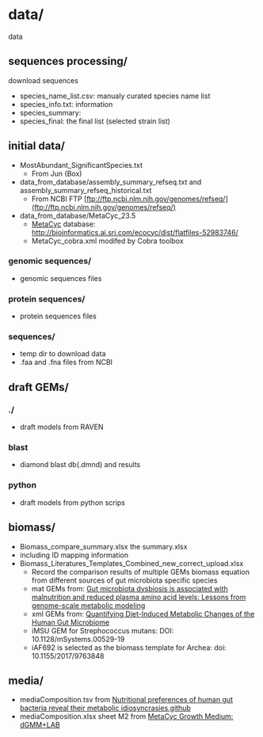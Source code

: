 # data/
data

## sequences processing/

download  sequences
- species_name_list.csv: manualy curated species name list
- species_info.txt: information
- species_summary:
- species_final: the final list (selected strain list)

## initial data/
- MostAbundant_SignificantSpecies.txt
  - From Jun (Box)
- data_from_database/assembly_summary_refseq.txt and assembly_summary_refseq_historical.txt
  - From NCBI FTP [ftp://ftp.ncbi.nlm.nih.gov/genomes/refseq/](ftp://ftp.ncbi.nlm.nih.gov/genomes/refseq/)
- data_from_database/MetaCyc_23.5
  - [MetaCyc](https://metacyc.org/) database: http://bioinformatics.ai.sri.com/ecocyc/dist/flatfiles-52983746/
  - MetaCyc_cobra.xml modifed by Cobra toolbox

### genomic sequences/
- genomic sequences files

### protein sequences/
- protein sequences files

### sequences/
- temp dir to download data
- .faa and .fna files from NCBI

## draft GEMs/

### ./
- draft models from RAVEN
### blast
- diamond blast db(.dmnd) and results

### python
- draft models from python scrips


## biomass/
- Biomass_compare_summary.xlsx the summary.xlsx
 - including ID mapping information
- Biomass_Literatures_Templates_Combined_new_correct_upload.xlsx
  -  Record the comparison results of multiple GEMs biomass equation from different sources of gut microbiota specific species
  - mat GEMs from: [Gut microbiota dysbiosis is associated with malnutrition and reduced plasma amino acid levels: Lessons from genome-scale metabolic modeling](https://doi.org/10.1016/j.ymben.2018.07.018)
  - xml GEMs from: [Quantifying Diet-Induced Metabolic Changes of the Human Gut Microbiome](http://dx.doi.org/10.1016/j.cmet.2015.07.001)
  - iMSU GEM for Strephococcus mutans: DOI: 10.1128/mSystems.00529-19
  - iAF692 is selected as the biomass template for Archea: doi: 10.1155/2017/9763848

## media/
- mediaComposition.tsv from [Nutritional preferences of human gut bacteria reveal their metabolic idiosyncrasies](https://www.nature.com/articles/s41564-018-0123-9),[github](https://github.com/sandrejev/growth_curves/blob/master/data/compounds.xlsx)
- mediaComposition.xlsx sheet M2 from [MetaCyc Growth Medium: dGMM+LAB](https://metacyc.org/META/NEW-IMAGE?type=Growth-Media&object=MIX-13)

